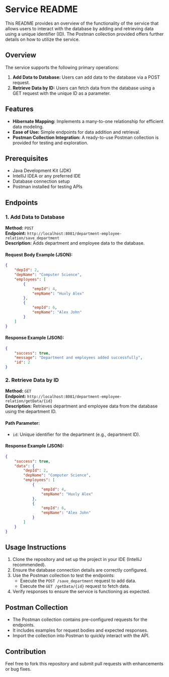 # Service README

This README provides an overview of the functionality of the service that allows users to interact with the database by adding and retrieving data using a unique identifier (ID). The Postman collection provided offers further details on how to utilize the service.

## Overview
The service supports the following primary operations:

1. **Add Data to Database:** Users can add data to the database via a POST request.
2. **Retrieve Data by ID:** Users can fetch data from the database using a GET request with the unique ID as a parameter.

## Features
- **Hibernate Mapping:** Implements a many-to-one relationship for efficient data modeling.
- **Ease of Use:** Simple endpoints for data addition and retrieval.
- **Postman Collection Integration:** A ready-to-use Postman collection is provided for testing and exploration.

## Prerequisites
- Java Development Kit (JDK)
- IntelliJ IDEA or any preferred IDE
- Database connection setup
- Postman installed for testing APIs

## Endpoints

### 1. Add Data to Database
**Method:** `POST`  
**Endpoint:** `http://localhost:8081/department-employee-relation/save_department`  
**Description:** Adds department and employee data to the database.

#### Request Body Example (JSON):
```json
{
    "depId": 2,
    "depName": "Computer Science",
    "employees": [
        {
            "empId": 4,
            "empName": "Huxly Alex"
        },
        {
            "empId": 6,
            "empName": "Alex John"
        }
    ]
}
```

#### Response Example (JSON):
```json
{
    "success": true,
    "message": "Department and employees added successfully",
    "id": 2
}
```

### 2. Retrieve Data by ID
**Method:** `GET`  
**Endpoint:** `http://localhost:8081/department-employee-relation/getData/{id}`  
**Description:** Retrieves department and employee data from the database using the department ID.

#### Path Parameter:
- `id`: Unique identifier for the department (e.g., department ID).

#### Response Example (JSON):
```json
{
    "success": true,
    "data": {
        "depId": 2,
        "depName": "Computer Science",
        "employees": [
            {
                "empId": 4,
                "empName": "Huxly Alex"
            },
            {
                "empId": 6,
                "empName": "Alex John"
            }
        ]
    }
}
```

## Usage Instructions
1. Clone the repository and set up the project in your IDE (IntelliJ recommended).
2. Ensure the database connection details are correctly configured.
3. Use the Postman collection to test the endpoints:
   - Execute the `POST /save_department` request to add data.
   - Execute the `GET /getData/{id}` request to fetch data.
4. Verify responses to ensure the service is functioning as expected.

## Postman Collection
- The Postman collection contains pre-configured requests for the endpoints.
- It includes examples for request bodies and expected responses.
- Import the collection into Postman to quickly interact with the API.

## Contribution
Feel free to fork this repository and submit pull requests with enhancements or bug fixes.


